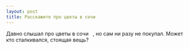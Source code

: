 ```yaml
---
layout: post 
title: Расскажите про цветы в сочи ‌ ‌ 
--- 
```

Давно слышал про цветы в сочи ‌ ‌ , но сам ни разу не покупал. Может кто сталкивался, стоящая вещь?